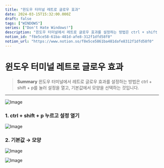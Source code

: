 ```yaml
---
title: "윈도우 터미널 레트로 글로우 효과"
date: 2024-03-15T15:32:00.000Z
draft: false
tags: ["WINDOWS"]
series: ["Don't Hate Windows!"]
description: "윈도우 터미널에서 레트로 글로우 효과를 설정하는 방법은 ctrl + shift + p를 눌러 설정을 열고, 기본값에서 모양을 선택하는 것입니다."
notion_id: "f8e5ce58-61ba-481d-afe8-312f1dfd58f0"
notion_url: "https://www.notion.so/f8e5ce5861ba481dafe8312f1dfd58f0"
---
```


# 윈도우 터미널 레트로 글로우 효과

> **Summary**
> 윈도우 터미널에서 레트로 글로우 효과를 설정하는 방법은 ctrl + shift + p를 눌러 설정을 열고, 기본값에서 모양을 선택하는 것입니다.

---

![Image](https://prod-files-secure.s3.us-west-2.amazonaws.com/09ccd4d5-876c-4bba-bbdf-cc77a0a11257/9286d1b0-f092-4626-8a29-275c3015d452/Untitled.png?X-Amz-Algorithm=AWS4-HMAC-SHA256&X-Amz-Content-Sha256=UNSIGNED-PAYLOAD&X-Amz-Credential=ASIAZI2LB466QGLDTXT4%2F20250724%2Fus-west-2%2Fs3%2Faws4_request&X-Amz-Date=20250724T115747Z&X-Amz-Expires=3600&X-Amz-Security-Token=IQoJb3JpZ2luX2VjEAMaCXVzLXdlc3QtMiJIMEYCIQDNTjbX2v7lwayDzckbrAw41WvLnzs3hxVUeEn5or8WuwIhALrFJaN%2BlIryMr54V%2BczS1sq24FeSa1N9hOZSOfgIOgmKv8DCCwQABoMNjM3NDIzMTgzODA1Igxcb%2BLmCbGqqtPzZfUq3APcb3klHYGTQvjLzD0VEN4Jei4OWJ0xm3vTKbOpyWqbTbMboj%2Fnd21vtRG81068Zk2kuuzl4K4PS%2BMW5NEDPdQkQGJRlp253vdA30YzMjjyVxx7Kk97gvTNFF03vn5ZlKFXWqT4fh1GLHpHJY3umq1OGYqJ5ZbqKlJ17xq7u%2FLoEx%2BRWpqaZR9pHGlinrxQRQvIa%2Ft%2FsBl7N%2B8SQHQM2kteZCRICzuiNoTm4L3OlhvcnFMzQtUfHsECqFMB5p66cA0DzfDoRwu3OSUbIAtQPuLEbRHvxqmJvxOJ%2BC0SVH6SZWRUjhHFo0Kmlwnu5YZzfMEEq3KiuzevE8l814ziu%2FfkqaSbE%2BnWfWDxEMGFWI1s2r23JJkXDi8q2hHp%2BKhsj8DXUxuSFL820EXMSfA%2FNwsBZpDl0y4CziG%2FTjFkr%2F5ozsBvAaTU%2FTGVoPbQBMpgqdsWV3srPSMbygjaW49lTClwuu7x%2FHPaNtIrBHbPEMveDOUIb%2BRRONEESXiAJj7gendXIqRB%2FqtzEJ7azAOAw037qFe%2BHBdejtu6GmfzbM3PT2%2BsWM5Q9G%2F1SP0HaxX1cVj%2BtWewf69GFybBQbRsXnIMt1CM1Q3gwAMaIcsHu9So%2BzoV8FhCSsGa29rxpzDMm4jEBjqkAb1JAkCz4mg%2B%2F%2FAjNydB0WUN9YoP8Sp4doGNQy6evR6fkcYSKoGBw%2F4dB4idihJjshFmVIDJWYoDZ1tc4G03lObZZNbPga4dhIOym4QYB8lLn4zULqF8m%2B4pIBUK4PHNXEc2cmYrUSi4QL3S7bMNsZOdcfG1Xnp%2FopQlkKMOtCtXzAehYkd5BCDLnbAI%2BLOLW4xZUaElmua063zes3wE4vmPOFeE&X-Amz-Signature=14c4cb795ea0f41668d42383d6ce8aed0dd3185f0ba954a663555a4e67d825c8&X-Amz-SignedHeaders=host&x-amz-checksum-mode=ENABLED&x-id=GetObject)

### 1. ctrl + shift + p 누르고 설정 열기

![Image](https://prod-files-secure.s3.us-west-2.amazonaws.com/09ccd4d5-876c-4bba-bbdf-cc77a0a11257/cc6fad48-740f-4463-85ad-bc7db20b64ab/Untitled.png?X-Amz-Algorithm=AWS4-HMAC-SHA256&X-Amz-Content-Sha256=UNSIGNED-PAYLOAD&X-Amz-Credential=ASIAZI2LB466QGLDTXT4%2F20250724%2Fus-west-2%2Fs3%2Faws4_request&X-Amz-Date=20250724T115747Z&X-Amz-Expires=3600&X-Amz-Security-Token=IQoJb3JpZ2luX2VjEAMaCXVzLXdlc3QtMiJIMEYCIQDNTjbX2v7lwayDzckbrAw41WvLnzs3hxVUeEn5or8WuwIhALrFJaN%2BlIryMr54V%2BczS1sq24FeSa1N9hOZSOfgIOgmKv8DCCwQABoMNjM3NDIzMTgzODA1Igxcb%2BLmCbGqqtPzZfUq3APcb3klHYGTQvjLzD0VEN4Jei4OWJ0xm3vTKbOpyWqbTbMboj%2Fnd21vtRG81068Zk2kuuzl4K4PS%2BMW5NEDPdQkQGJRlp253vdA30YzMjjyVxx7Kk97gvTNFF03vn5ZlKFXWqT4fh1GLHpHJY3umq1OGYqJ5ZbqKlJ17xq7u%2FLoEx%2BRWpqaZR9pHGlinrxQRQvIa%2Ft%2FsBl7N%2B8SQHQM2kteZCRICzuiNoTm4L3OlhvcnFMzQtUfHsECqFMB5p66cA0DzfDoRwu3OSUbIAtQPuLEbRHvxqmJvxOJ%2BC0SVH6SZWRUjhHFo0Kmlwnu5YZzfMEEq3KiuzevE8l814ziu%2FfkqaSbE%2BnWfWDxEMGFWI1s2r23JJkXDi8q2hHp%2BKhsj8DXUxuSFL820EXMSfA%2FNwsBZpDl0y4CziG%2FTjFkr%2F5ozsBvAaTU%2FTGVoPbQBMpgqdsWV3srPSMbygjaW49lTClwuu7x%2FHPaNtIrBHbPEMveDOUIb%2BRRONEESXiAJj7gendXIqRB%2FqtzEJ7azAOAw037qFe%2BHBdejtu6GmfzbM3PT2%2BsWM5Q9G%2F1SP0HaxX1cVj%2BtWewf69GFybBQbRsXnIMt1CM1Q3gwAMaIcsHu9So%2BzoV8FhCSsGa29rxpzDMm4jEBjqkAb1JAkCz4mg%2B%2F%2FAjNydB0WUN9YoP8Sp4doGNQy6evR6fkcYSKoGBw%2F4dB4idihJjshFmVIDJWYoDZ1tc4G03lObZZNbPga4dhIOym4QYB8lLn4zULqF8m%2B4pIBUK4PHNXEc2cmYrUSi4QL3S7bMNsZOdcfG1Xnp%2FopQlkKMOtCtXzAehYkd5BCDLnbAI%2BLOLW4xZUaElmua063zes3wE4vmPOFeE&X-Amz-Signature=5319a8bbcaeead3b97801a6ef45320fadb215ba4b500ea85232c2bc6026b02db&X-Amz-SignedHeaders=host&x-amz-checksum-mode=ENABLED&x-id=GetObject)

### 2. 기본값 → 모양

![Image](https://prod-files-secure.s3.us-west-2.amazonaws.com/09ccd4d5-876c-4bba-bbdf-cc77a0a11257/8e6e92f4-a040-497e-859c-13da8b8cb885/Untitled.png?X-Amz-Algorithm=AWS4-HMAC-SHA256&X-Amz-Content-Sha256=UNSIGNED-PAYLOAD&X-Amz-Credential=ASIAZI2LB466QGLDTXT4%2F20250724%2Fus-west-2%2Fs3%2Faws4_request&X-Amz-Date=20250724T115747Z&X-Amz-Expires=3600&X-Amz-Security-Token=IQoJb3JpZ2luX2VjEAMaCXVzLXdlc3QtMiJIMEYCIQDNTjbX2v7lwayDzckbrAw41WvLnzs3hxVUeEn5or8WuwIhALrFJaN%2BlIryMr54V%2BczS1sq24FeSa1N9hOZSOfgIOgmKv8DCCwQABoMNjM3NDIzMTgzODA1Igxcb%2BLmCbGqqtPzZfUq3APcb3klHYGTQvjLzD0VEN4Jei4OWJ0xm3vTKbOpyWqbTbMboj%2Fnd21vtRG81068Zk2kuuzl4K4PS%2BMW5NEDPdQkQGJRlp253vdA30YzMjjyVxx7Kk97gvTNFF03vn5ZlKFXWqT4fh1GLHpHJY3umq1OGYqJ5ZbqKlJ17xq7u%2FLoEx%2BRWpqaZR9pHGlinrxQRQvIa%2Ft%2FsBl7N%2B8SQHQM2kteZCRICzuiNoTm4L3OlhvcnFMzQtUfHsECqFMB5p66cA0DzfDoRwu3OSUbIAtQPuLEbRHvxqmJvxOJ%2BC0SVH6SZWRUjhHFo0Kmlwnu5YZzfMEEq3KiuzevE8l814ziu%2FfkqaSbE%2BnWfWDxEMGFWI1s2r23JJkXDi8q2hHp%2BKhsj8DXUxuSFL820EXMSfA%2FNwsBZpDl0y4CziG%2FTjFkr%2F5ozsBvAaTU%2FTGVoPbQBMpgqdsWV3srPSMbygjaW49lTClwuu7x%2FHPaNtIrBHbPEMveDOUIb%2BRRONEESXiAJj7gendXIqRB%2FqtzEJ7azAOAw037qFe%2BHBdejtu6GmfzbM3PT2%2BsWM5Q9G%2F1SP0HaxX1cVj%2BtWewf69GFybBQbRsXnIMt1CM1Q3gwAMaIcsHu9So%2BzoV8FhCSsGa29rxpzDMm4jEBjqkAb1JAkCz4mg%2B%2F%2FAjNydB0WUN9YoP8Sp4doGNQy6evR6fkcYSKoGBw%2F4dB4idihJjshFmVIDJWYoDZ1tc4G03lObZZNbPga4dhIOym4QYB8lLn4zULqF8m%2B4pIBUK4PHNXEc2cmYrUSi4QL3S7bMNsZOdcfG1Xnp%2FopQlkKMOtCtXzAehYkd5BCDLnbAI%2BLOLW4xZUaElmua063zes3wE4vmPOFeE&X-Amz-Signature=f68e4f4849a2960d70b3a4a072d689dbe58b4cfc2b123e4fe936579092ac7ad6&X-Amz-SignedHeaders=host&x-amz-checksum-mode=ENABLED&x-id=GetObject)

![Image](https://prod-files-secure.s3.us-west-2.amazonaws.com/09ccd4d5-876c-4bba-bbdf-cc77a0a11257/d2d79480-8741-4129-907a-c91227188589/Untitled.png?X-Amz-Algorithm=AWS4-HMAC-SHA256&X-Amz-Content-Sha256=UNSIGNED-PAYLOAD&X-Amz-Credential=ASIAZI2LB466QGLDTXT4%2F20250724%2Fus-west-2%2Fs3%2Faws4_request&X-Amz-Date=20250724T115747Z&X-Amz-Expires=3600&X-Amz-Security-Token=IQoJb3JpZ2luX2VjEAMaCXVzLXdlc3QtMiJIMEYCIQDNTjbX2v7lwayDzckbrAw41WvLnzs3hxVUeEn5or8WuwIhALrFJaN%2BlIryMr54V%2BczS1sq24FeSa1N9hOZSOfgIOgmKv8DCCwQABoMNjM3NDIzMTgzODA1Igxcb%2BLmCbGqqtPzZfUq3APcb3klHYGTQvjLzD0VEN4Jei4OWJ0xm3vTKbOpyWqbTbMboj%2Fnd21vtRG81068Zk2kuuzl4K4PS%2BMW5NEDPdQkQGJRlp253vdA30YzMjjyVxx7Kk97gvTNFF03vn5ZlKFXWqT4fh1GLHpHJY3umq1OGYqJ5ZbqKlJ17xq7u%2FLoEx%2BRWpqaZR9pHGlinrxQRQvIa%2Ft%2FsBl7N%2B8SQHQM2kteZCRICzuiNoTm4L3OlhvcnFMzQtUfHsECqFMB5p66cA0DzfDoRwu3OSUbIAtQPuLEbRHvxqmJvxOJ%2BC0SVH6SZWRUjhHFo0Kmlwnu5YZzfMEEq3KiuzevE8l814ziu%2FfkqaSbE%2BnWfWDxEMGFWI1s2r23JJkXDi8q2hHp%2BKhsj8DXUxuSFL820EXMSfA%2FNwsBZpDl0y4CziG%2FTjFkr%2F5ozsBvAaTU%2FTGVoPbQBMpgqdsWV3srPSMbygjaW49lTClwuu7x%2FHPaNtIrBHbPEMveDOUIb%2BRRONEESXiAJj7gendXIqRB%2FqtzEJ7azAOAw037qFe%2BHBdejtu6GmfzbM3PT2%2BsWM5Q9G%2F1SP0HaxX1cVj%2BtWewf69GFybBQbRsXnIMt1CM1Q3gwAMaIcsHu9So%2BzoV8FhCSsGa29rxpzDMm4jEBjqkAb1JAkCz4mg%2B%2F%2FAjNydB0WUN9YoP8Sp4doGNQy6evR6fkcYSKoGBw%2F4dB4idihJjshFmVIDJWYoDZ1tc4G03lObZZNbPga4dhIOym4QYB8lLn4zULqF8m%2B4pIBUK4PHNXEc2cmYrUSi4QL3S7bMNsZOdcfG1Xnp%2FopQlkKMOtCtXzAehYkd5BCDLnbAI%2BLOLW4xZUaElmua063zes3wE4vmPOFeE&X-Amz-Signature=d8f2cd2b189f29aa6d039459b2e69208e556f4d904bc3e7e8a2e0cee996364ff&X-Amz-SignedHeaders=host&x-amz-checksum-mode=ENABLED&x-id=GetObject)

